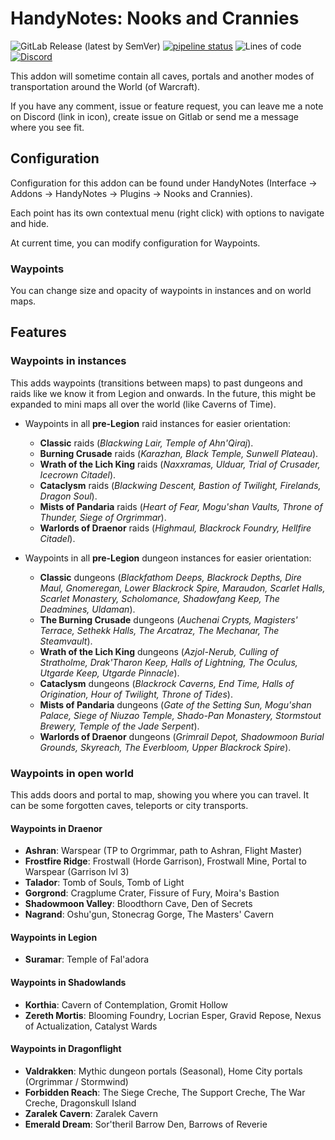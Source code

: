 # HandyNotes: Nooks and Crannies

![GitLab Release (latest by SemVer)](https://img.shields.io/gitlab/v/release/38349905)
[![pipeline status](https://gitlab.com/mulambo/nooks-and-crannies/badges/master/pipeline.svg)](https://gitlab.com/mulambo/nooks-and-crannies/-/commits/master)
![Lines of code](https://img.shields.io/tokei/lines/gitlab/mulambo/nooks-and-crannies)
[![Discord](https://img.shields.io/discord/913407805074055169?logo=Discord)](https://discord.gg/y3BukFRv3D)

This addon will sometime contain all caves, portals and another modes of transportation around the World (of Warcraft).

If you have any comment, issue or feature request, you can leave me a note on Discord (link in icon), create issue on Gitlab or send me a message where you see fit.

## Configuration

Configuration for this addon can be found under HandyNotes (Interface -> Addons -> HandyNotes -> Plugins -> Nooks and Crannies).

Each point has its own contextual menu (right click) with options to navigate and hide.

At current time, you can modify configuration for Waypoints.

### Waypoints

You can change size and opacity of waypoints in instances and on world maps.

## Features

### Waypoints in instances

This adds waypoints (transitions between maps) to past dungeons and raids like we know it from Legion and onwards.
In the future, this might be expanded to mini maps all over the world (like Caverns of Time).

- Waypoints in all __pre-Legion__ raid instances for easier orientation:
  - __Classic__ raids (_Blackwing Lair, Temple of Ahn'Qiraj_).
  - __Burning Crusade__ raids (_Karazhan, Black Temple, Sunwell Plateau_).
  - __Wrath of the Lich King__ raids (_Naxxramas, Ulduar, Trial of Crusader, Icecrown Citadel_).
  - __Cataclysm__ raids (_Blackwing Descent, Bastion of Twilight, Firelands, Dragon Soul_).
  - __Mists of Pandaria__ raids (_Heart of Fear, Mogu'shan Vaults, Throne of Thunder, Siege of Orgrimmar_).
  - __Warlords of Draenor__ raids (_Highmaul, Blackrock Foundry, Hellfire Citadel_).

- Waypoints in all __pre-Legion__ dungeon instances for easier orientation:
  - __Classic__ dungeons (_Blackfathom Deeps, Blackrock Depths, Dire Maul, Gnomeregan, Lower Blackrock Spire, Maraudon, Scarlet Halls, Scarlet Monastery, Scholomance, Shadowfang Keep, The Deadmines, Uldaman_).
  - __The Burning Crusade__ dungeons (_Auchenai Crypts, Magisters' Terrace, Sethekk Halls, The Arcatraz, The Mechanar, The Steamvault_).
  - __Wrath of the Lich King__ dungeons (_Azjol-Nerub, Culling of Stratholme, Drak'Tharon Keep, Halls of Lightning, The Oculus, Utgarde Keep, Utgarde Pinnacle_).
  - __Cataclysm__ dungeons (_Blackrock Caverns, End Time, Halls of Origination, Hour of Twilight, Throne of Tides_).
  - __Mists of Pandaria__ dungeons (_Gate of the Setting Sun, Mogu'shan Palace, Siege of Niuzao Temple, Shado-Pan Monastery, Stormstout Brewery, Temple of the Jade Serpent_).
  - __Warlords of Draenor__ dungeons (_Grimrail Depot, Shadowmoon Burial Grounds, Skyreach, The Everbloom, Upper Blackrock Spire_).

### Waypoints in open world

This adds doors and portal to map, showing you where you can travel. It can be some forgotten caves, teleports or city transports.

#### Waypoints in Draenor

- __Ashran__: Warspear (TP to Orgrimmar, path to Ashran, Flight Master)
- __Frostfire Ridge__: Frostwall (Horde Garrison), Frostwall Mine, Portal to Warspear (Garrison lvl 3)
- __Talador__: Tomb of Souls, Tomb of Light
- __Gorgrond__: Cragplume Crater, Fissure of Fury, Moira's Bastion
- __Shadowmoon Valley__: Bloodthorn Cave, Den of Secrets
- __Nagrand__: Oshu'gun, Stonecrag Gorge, The Masters' Cavern

#### Waypoints in Legion

- __Suramar__: Temple of Fal'adora

#### Waypoints in Shadowlands

- __Korthia__: Cavern of Contemplation, Gromit Hollow
- __Zereth Mortis__: Blooming Foundry, Locrian Esper, Gravid Repose, Nexus of Actualization, Catalyst Wards

#### Waypoints in Dragonflight

- __Valdrakken__: Mythic dungeon portals (Seasonal), Home City portals (Orgrimmar / Stormwind)
- __Forbidden Reach__: The Siege Creche, The Support Creche, The War Creche, Dragonskull Island
- __Zaralek Cavern__: Zaralek Cavern
- __Emerald Dream__: Sor'theril Barrow Den, Barrows of Reverie
